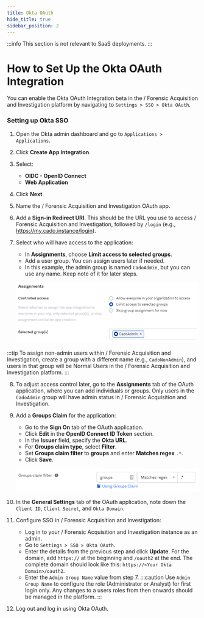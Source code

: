 ```yaml
---
title: Okta OAuth
hide_title: true
sidebar_position: 2
---
```


:::info
This section is not relevant to SaaS deployments.
:::

# How to Set Up the Okta OAuth Integration

You can enable the Okta OAuth Integration beta in the / Forensic Acquisition and Investigation platform by navigating to `Settings > SSO > Okta OAuth`.

### Setting up Okta SSO

1. Open the Okta admin dashboard and go to `Applications > Applications`.
2. Click **Create App Integration**.
3. Select:
   - **OIDC - OpenID Connect**
   - **Web Application**
4. Click **Next**.
5. Name the / Forensic Acquisition and Investigation OAuth app.
6. Add a **Sign-in Redirect URI**. This should be the URL you use to access / Forensic Acquisition and Investigation, followed by `/login` (e.g., https://my.cado.instance/login).
7. Select who will have access to the application:
   - In **Assignments**, choose **Limit access to selected groups**.
   - Add a user group. You can assign users later if needed.
   - In this example, the admin group is named `CadoAdmin`, but you can use any name. Keep note of it for later steps.

   ![Okta Assignments](/img/okta-assignments.png)

:::tip
To assign non-admin users within / Forensic Acquisition and Investigation, create a group with a different name (e.g., `CadoNonAdmin`), and users in that group will be Normal Users in the / Forensic Acquisition and Investigation platform.
:::

8. To adjust access control later, go to the **Assignments** tab of the OAuth application, where you can add individuals or groups. Only users in the `CadoAdmin` group will have admin status in / Forensic Acquisition and Investigation.
9. Add a **Groups Claim** for the application:
   - Go to the **Sign On** tab of the OAuth application.
   - Click **Edit** in the **OpenID Connect ID Token** section.
   - In the **Issuer** field, specify the **Okta URL**.
   - For **Groups claim type**, select **Filter**.
   - Set **Groups claim filter** to **groups** and enter **Matches regex** `.*`.
   - Click **Save**.

   ![Okta Groups Claim](/img/okta-groups-claim.png)

10. In the **General Settings** tab of the OAuth application, note down the `Client ID`, `Client Secret`, and `Okta Domain`.
11. Configure SSO in / Forensic Acquisition and Investigation:
    - Log in to your / Forensic Acquisition and Investigation instance as an admin.
    - Go to `Settings > SSO > Okta OAuth`.
    - Enter the details from the previous step and click **Update**. For the domain, add `https://` at the beginning and `/oauth2` at the end. The complete domain should look like this: `https://<Your Okta Domain>/oauth2`.
    - Enter the `Admin Group Name` value from step 7.
:::caution
Use `Admin Group Name` to configure the role (Administrator or Analyst) for first login only. Any changes to a users roles from then onwards should be managed in the platform.
:::
12. Log out and log in using Okta OAuth.
